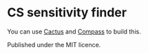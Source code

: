 # CS sensitivity finder

You can use [Cactus](//github.com/koenbok/Cactus) and [Compass](http://compass-style.org/) to build this.

Published under the MIT licence.
